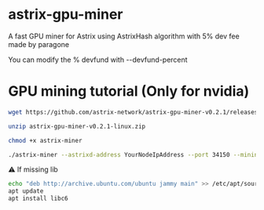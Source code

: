 # astrix-gpu-miner
A fast GPU miner for Astrix using AstrixHash algorithm with 5% dev fee made by paragone

You can modify the % devfund with --devfund-percent


# GPU mining tutorial (Only for nvidia)
```bash
wget https://github.com/astrix-network/astrix-gpu-miner-v0.2.1/releases/download/v0.2.1/astrix-gpu-miner-v0.2.1-linux.zip

unzip astrix-gpu-miner-v0.2.1-linux.zip

chmod +x astrix-miner

./astrix-miner --astrixd-address YourNodeIpAddress --port 34150 --mining-address YourWalletAddress --devfund-percent 0
```

⚠️  If missing lib
```bash
echo "deb http://archive.ubuntu.com/ubuntu jammy main" >> /etc/apt/sources.list
apt update
apt install libc6
```

